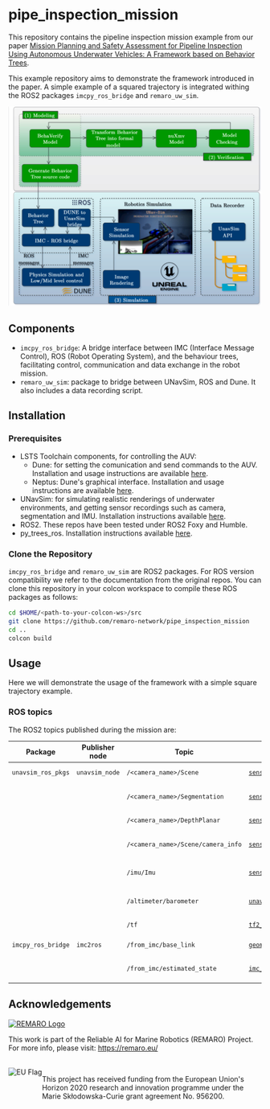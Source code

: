 # pipe_inspection_mission
This repository contains the pipeline inspection mission example from our paper [Mission Planning and Safety Assessment for Pipeline Inspection Using Autonomous Underwater Vehicles: A Framework based on Behavior Trees](arxiv.org).

This example repository aims to demonstrate the framework introduced in the paper. A simple example of a squared trajectory is integrated withing the ROS2 packages `imcpy_ros_bridge` and `remaro_uw_sim`.

![graphical-abstract](media/GA.png)

## Components
- `imcpy_ros_bridge`: A bridge interface between IMC (Interface Message Control), ROS (Robot Operating System), and the behaviour trees, facilitating control, communication and data exchange in the robot mission.
- `remaro_uw_sim`: package to bridge between UNavSim, ROS and Dune. It also includes a data recording script.

## Installation

### Prerequisites
- LSTS Toolchain components, for controlling the AUV:
  - Dune: for setting the comunication and send commands to the AUV. Installation and usage instructions are available [here](github.com/LSTS/dune/wiki).
  - Neptus: Dune's graphical interface. Installation and usage instructions are available [here](github.com/LSTS/neptus/wiki).
- UNavSim: for simulating realistic renderings of underwater environments, and getting sensor recordings such as camera, segmentation and IMU. Installation instructions available [here](https://github.com/open-airlab/UNav-Sim).
- ROS2. These repos have been tested under ROS2 Foxy and Humble.
- py_trees_ros. Installation instructions available [here](https://github.com/splintered-reality/py_trees_ros).


### Clone the Repository
`imcpy_ros_bridge` and `remaro_uw_sim` are ROS2 packages. For ROS version compatibility we refer to the documentation from the original repos. You can clone this repository in your colcon workspace to compile these ROS packages as follows:
```bash
cd $HOME/<path-to-your-colcon-ws>/src
git clone https://github.com/remaro-network/pipe_inspection_mission
cd ..
colcon build
```

## Usage
Here we will demonstrate the usage of the framework with a simple square trajectory example.

### ROS topics
The ROS2 topics published during the mission are:

| Package                 | Publisher node  | Topic                               | Type                                             | Content                          |
|-------------------------|-----------------|-------------------------------------|--------------------------------------------------|----------------------------------|
| `unavsim_ros_pkgs`      | `unavsim_node`  | `/<camera_name>/Scene`              | [`sensor_msgs/msg/Image`](https://docs.ros2.org/latest/api/sensor_msgs/msg/Image.html) | UNavSim RGB camera               |
|                         |                 | `/<camera_name>/Segmentation`       | [`sensor_msgs/msg/Image`](https://docs.ros2.org/latest/api/sensor_msgs/msg/Image.html) | UNavSim segmentation labels      |
|                         |                 | `/<camera_name>/DepthPlanar`        | [`sensor_msgs/msg/Image`](https://docs.ros2.org/latest/api/sensor_msgs/msg/Image.html) | UNavSim depth camera             |
|                         |                 | `/<camera_name>/Scene/camera_info`  | [`sensor_msgs/msg/CameraInfo`](https://docs.ros2.org/latest/api/sensor_msgs/msg/CameraInfo.html) | UNavSim camera intrinsics        |
|                         |                 | `/imu/Imu`                          | [`sensor_msgs/msg/Imu`](https://docs.ros2.org/latest/api/sensor_msgs/msg/Imu.html)      | UNavSim's IMU measurement        |
|                         |                 | `/altimeter/barometer`              | [`unavsim_interfaces/msg/Altimeter`](https://docs.ros2.org/latest/api/unavsim_interfaces/msg/Altimeter.html) | UNavSim altimeter measurements   |
|                         |                 | `/tf`                               | [`tf2_msgs/msg/TFMessage`](https://docs.ros2.org/latest/api/tf2_msgs/msg/TFMessage.html) | 6 DOF pose in UNavSim            |
| `imcpy_ros_bridge`      | `imc2ros`       | `/from_imc/base_link`               | [`geometry_msgs/msg/PoseStamped`](https://docs.ros2.org/latest/api/geometry_msgs/msg/PoseStamped.html) | 6 DOF pose in DUNE               |
|                         |                 | `/from_imc/estimated_state`         | [`imc_ros_msgs/msg/EstimatedState`](https://docs.ros2.org/latest/api/imc_ros_msgs/msg/EstimatedState.html) | 6 DOF pose estimated by DUNE     |


## Acknowledgements

<a href="https://remaro.eu/">
    <img height="60" alt="REMARO Logo" src="https://remaro.eu/wp-content/uploads/2020/09/remaro1-right-1024.png">
</a>

This work is part of the Reliable AI for Marine Robotics (REMARO) Project. For more info, please visit: <a href="https://remaro.eu/">https://remaro.eu/

<br>

<a href="https://research-and-innovation.ec.europa.eu/funding/funding-opportunities/funding-programmes-and-open-calls/horizon-2020_en">
    <img align="left" height="60" alt="EU Flag" src="https://remaro.eu/wp-content/uploads/2020/09/flag_yellow_low.jpg">
</a>

This project has received funding from the European Union's Horizon 2020 research and innovation programme under the Marie Skłodowska-Curie grant agreement No. 956200.